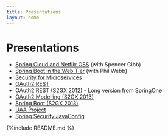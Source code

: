 ```yaml
---
title: Presentations
layout: home
---
```


# Presentations

* [Spring Cloud and Netflix OSS](decks/cloud-boot-netflix.html) (with Spencer Gibb)
* [Spring Boot in the Web Tier](decks/spring-boot-for-the-web-tier.html) (with Phil Webb)
* [Security for Microservices](decks/microservice-security.html)
* [OAuth2 REST](decks/oauth-rest.html)
* [OAuth2 REST (S2GX 2012)](decks/oauth-rest-s2gx.html) - Long version from SpringOne</li>
* [OAuth2 Modelling (S2GX 2013)](decks/oauth-model-s2gx.html)
* [Spring Boot (S2GX 2013)](decks/spring-boot-intro.html)
* [UAA Project](decks/uaa-project.html)
* [Spring Security JavaConfig](decks/javaconfig.html)

{%include README.md %}
